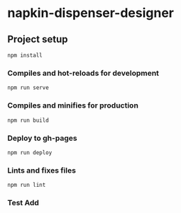 # napkin-dispenser-designer

## Project setup
```
npm install
```

### Compiles and hot-reloads for development
```
npm run serve
```

### Compiles and minifies for production
```
npm run build
```

### Deploy to gh-pages
```
npm run deploy
```

### Lints and fixes files
```
npm run lint
```
### Test Add
